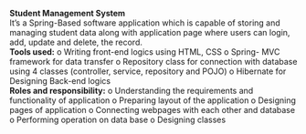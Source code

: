 <b>Student Management System</b><br>
It’s a Spring-Based software application which is capable of storing and managing student data along with application page where users can login, add, update and delete, the record.
<br>
<b>Tools used:</b>
o	Writing front-end logics using HTML, CSS
o	Spring- MVC framework for data transfer
o	Repository class for connection with database using 4 classes (controller, service, repository and POJO)
o	Hibernate for Designing Back-end logics  
<b>Roles and responsibility:</b>
o	Understanding the requirements and functionality of application
o	Preparing layout of the application
o	Designing pages of application
o	Connecting webpages with each other and database
o	Performing operation on data base
o	Designing classes
